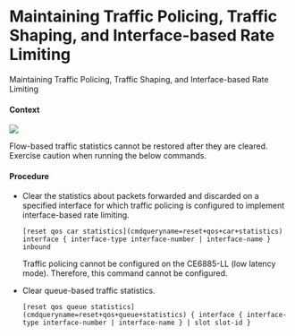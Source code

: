Maintaining Traffic Policing, Traffic Shaping, and Interface-based Rate Limiting
================================================================================

Maintaining Traffic Policing, Traffic Shaping, and Interface-based Rate Limiting

#### Context

![](public_sys-resources/notice_3.0-en-us.png) 

Flow-based traffic statistics cannot be restored after they are cleared. Exercise caution when running the below commands.



#### Procedure

* Clear the statistics about packets forwarded and discarded on a specified interface for which traffic policing is configured to implement interface-based rate limiting.
  
  
  ```
  [reset qos car statistics](cmdqueryname=reset+qos+car+statistics) interface { interface-type interface-number | interface-name } inbound
  ```
  
  Traffic policing cannot be configured on the CE6885-LL (low latency mode). Therefore, this command cannot be configured.
* Clear queue-based traffic statistics.
  
  
  ```
  [reset qos queue statistics](cmdqueryname=reset+qos+queue+statistics) { interface { interface-type interface-number | interface-name } | slot slot-id }
  ```